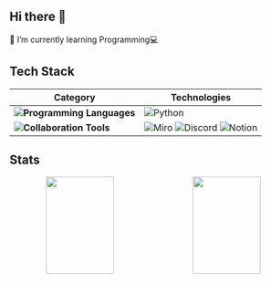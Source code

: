 ## Hi there 👋
🌱 I’m currently learning Programming💻


## Tech Stack

| **Category** | **Technologies** |
|--------------|-------------------|
| **![Programming Languages](https://img.shields.io/badge/Programming%20Languages-EAF4FB?style=flat-square)** | ![Python](https://img.shields.io/badge/Python-A8E1DB?style=flat-square&logo=Python&logoColor=EAF4FB)  |
| **![Collaboration Tools](https://img.shields.io/badge/Collaboration%20Tools-EAF4FB?style=flat-square)** | ![Miro](https://img.shields.io/badge/Miro-FFCBDF?style=flat-square&logo=Miro&logoColor=EAF4FB) ![Discord](https://img.shields.io/badge/Discord-FFCBDF?style=flat-square&logo=Discord&logoColor=EAF4FB) ![Notion](https://img.shields.io/badge/Notion-FFCBDF?style=flat-square&logo=Notion&logoColor=EAF4FB) | 


## Stats
<div align="center">
  <div style="display: flex; justify-content: space-between; width: 100%; max-width: 1000px; align-items: center;">
    <img src="https://github-readme-stats.vercel.app/api?username=anjihyeon527&show_icons=true&theme=buefy" style="flex: 1; width: 48%; height: 170px; object-fit: cover; margin-right: 10px;">
    <img src="https://github-readme-stats.vercel.app/api/top-langs/?username=anjihyeon527&layout=compact&theme=buefy&size_weight=0.35&count_weight=0.65" style="flex: 1; width: 48%; height: 170px; object-fit: cover;">
  </div>


